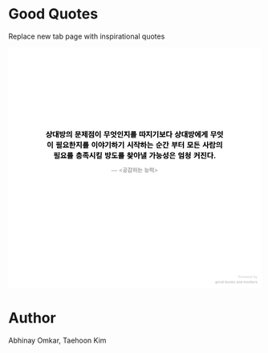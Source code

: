 Good Quotes
===========

Replace new tab page with inspirational quotes

![](screenshot.png)

Author
======
Abhinay Omkar, Taehoon Kim
